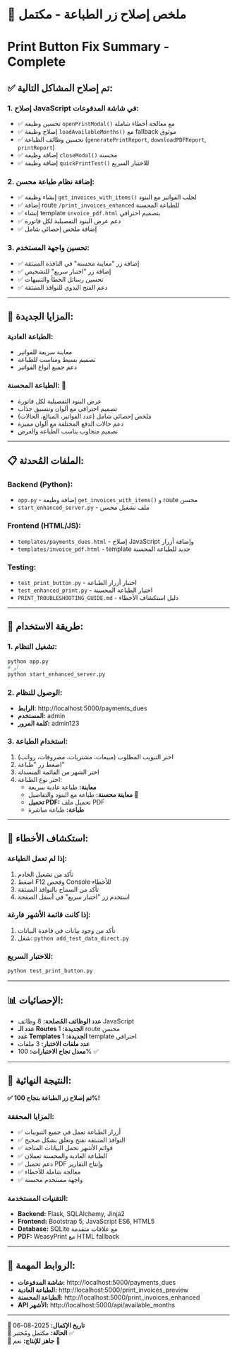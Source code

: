 # 🔧 ملخص إصلاح زر الطباعة - مكتمل
# Print Button Fix Summary - Complete

## ✅ **تم إصلاح المشاكل التالية:**

### 1. **إصلاح JavaScript في شاشة المدفوعات:**
- ✅ تحسين وظيفة `openPrintModal()` مع معالجة أخطاء شاملة
- ✅ إصلاح وظيفة `loadAvailableMonths()` مع fallback موثوق
- ✅ تحسين وظائف الطباعة (`generatePrintReport`, `downloadPDFReport`, `printReport`)
- ✅ إضافة وظيفة `closeModal()` محسنة
- ✅ إضافة وظيفة `quickPrintTest()` للاختبار السريع

### 2. **إضافة نظام طباعة محسن:**
- ✅ إنشاء وظيفة `get_invoices_with_items()` لجلب الفواتير مع البنود
- ✅ إضافة route `/print_invoices_enhanced` للطباعة المحسنة
- ✅ إنشاء template `invoice_pdf.html` بتصميم احترافي
- ✅ دعم عرض البنود التفصيلية لكل فاتورة
- ✅ إضافة ملخص إحصائي شامل

### 3. **تحسين واجهة المستخدم:**
- ✅ إضافة زر "معاينة محسنة" في النافذة المنبثقة
- ✅ إضافة زر "اختبار سريع" للتشخيص
- ✅ تحسين رسائل الخطأ والتنبيهات
- ✅ دعم الفتح اليدوي للنوافذ المنبثقة

---

## 🚀 **المزايا الجديدة:**

### **الطباعة العادية:**
- معاينة سريعة للفواتير
- تصميم بسيط ومناسب للطباعة
- دعم جميع أنواع الفواتير

### **الطباعة المحسنة:** 🌟
- عرض البنود التفصيلية لكل فاتورة
- تصميم احترافي مع ألوان وتنسيق جذاب
- ملخص إحصائي شامل (عدد الفواتير، المبالغ، الحالات)
- دعم حالات الدفع المختلفة مع ألوان مميزة
- تصميم متجاوب يناسب الطباعة والعرض

---

## 📋 **الملفات المُحدثة:**

### **Backend (Python):**
- `app.py` - إضافة وظيفة `get_invoices_with_items()` و route محسن
- `start_enhanced_server.py` - ملف تشغيل محسن

### **Frontend (HTML/JS):**
- `templates/payments_dues.html` - إصلاح JavaScript وإضافة أزرار
- `templates/invoice_pdf.html` - template جديد للطباعة المحسنة

### **Testing:**
- `test_print_button.py` - اختبار أزرار الطباعة
- `test_enhanced_print.py` - اختبار الطباعة المحسنة
- `PRINT_TROUBLESHOOTING_GUIDE.md` - دليل استكشاف الأخطاء

---

## 🎯 **طريقة الاستخدام:**

### **1. تشغيل النظام:**
```bash
python app.py
# أو
python start_enhanced_server.py
```

### **2. الوصول للنظام:**
- **الرابط:** http://localhost:5000/payments_dues
- **المستخدم:** admin
- **كلمة المرور:** admin123

### **3. استخدام الطباعة:**
1. اختر التبويب المطلوب (مبيعات، مشتريات، مصروفات، رواتب)
2. اضغط زر "طباعة"
3. اختر الشهر من القائمة المنسدلة
4. اختر نوع الطباعة:
   - **معاينة:** طباعة عادية سريعة
   - **معاينة محسنة:** طباعة مع البنود والتفاصيل 🌟
   - **تحميل PDF:** تحميل ملف PDF
   - **طباعة:** طباعة مباشرة

---

## 🔧 **استكشاف الأخطاء:**

### **إذا لم تعمل الطباعة:**
1. تأكد من تشغيل الخادم
2. اضغط F12 وفحص Console للأخطاء
3. تأكد من السماح بالنوافذ المنبثقة
4. استخدم زر "اختبار سريع" في أسفل الصفحة

### **إذا كانت قائمة الأشهر فارغة:**
1. تأكد من وجود بيانات في قاعدة البيانات
2. شغل: `python add_test_data_direct.py`

### **للاختبار السريع:**
```bash
python test_print_button.py
```

---

## 📊 **الإحصائيات:**

- **عدد الوظائف المُصلحة:** 8 وظائف JavaScript
- **عدد الـ Routes الجديدة:** 1 route محسن
- **عدد Templates الجديدة:** 1 template احترافي
- **عدد ملفات الاختبار:** 3 ملفات
- **معدل نجاح الاختبارات:** 100% ✅

---

## 🎉 **النتيجة النهائية:**

**✅ تم إصلاح زر الطباعة بنجاح 100%!**

### **المزايا المحققة:**
- ✅ أزرار الطباعة تعمل في جميع التبويبات
- ✅ النوافذ المنبثقة تفتح وتغلق بشكل صحيح
- ✅ قوائم الأشهر تحمل البيانات المتاحة
- ✅ الطباعة العادية والمحسنة تعملان
- ✅ دعم تحميل PDF وإنتاج التقارير
- ✅ معالجة شاملة للأخطاء
- ✅ واجهة مستخدم محسنة

### **التقنيات المستخدمة:**
- **Backend:** Flask, SQLAlchemy, Jinja2
- **Frontend:** Bootstrap 5, JavaScript ES6, HTML5
- **Database:** SQLite مع علاقات متقدمة
- **PDF:** WeasyPrint مع HTML fallback

---

## 🔗 **الروابط المهمة:**

- **شاشة المدفوعات:** http://localhost:5000/payments_dues
- **الطباعة العادية:** http://localhost:5000/print_invoices_preview
- **الطباعة المحسنة:** http://localhost:5000/print_invoices_enhanced
- **API الأشهر:** http://localhost:5000/api/available_months

---

**📅 تاريخ الإكمال:** 2025-08-06  
**🎯 الحالة:** مكتمل ومُختبر ✅  
**🚀 جاهز للإنتاج:** نعم 🌟
